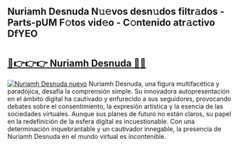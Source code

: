 ## Nuriamh Desnuda N𝚞𝚎vos desn𝚞dos filtr𝚊dos - Parts-pUM F𝚘tos vid𝚎o - C𝚘ntenido atr𝚊ctivo DfYEO

# <h2><a href="http://mb7au8.tromn.icu/?c=Nuriamh+Desnuda">🔗👉👉👉 Nuriamh Desnuda 🔗🔗</a></h2>

[![Nuriamh Desnuda nuevo](https://i.imgur.com/pEAQMta.gif)](http://mb7au8.tromn.icu/?c=Nuriamh+Desnuda)
Nuriamh Desnuda, una figura multifacética y paradójica, desafía la comprensión simple. Su innovadora autopresentación en el ámbito digital ha cautivado y enfurecido a sus seguidores, provocando debates sobre el consentimiento, la expresión artística y la esencia de las sociedades virtuales. Aunque sus planes de futuro no están claros, su papel en la redefinición de la esfera digital es incuestionable. Con una determinación inquebrantable y un cautivador innegable, la presencia de Nuriamh Desnuda en el mundo virtual es incontenible.
